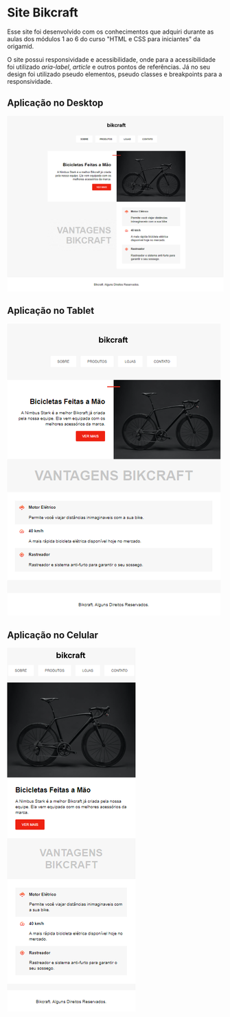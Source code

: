 # Site Bikcraft
Esse site foi desenvolvido com os conhecimentos que adquiri durante as aulas dos módulos 1 ao 6 do curso "HTML e CSS para iniciantes" da origamid.

O site possui responsividade e acessibilidade, onde para a acessibilidade foi utilizado _aria-label_, _article_ e outros pontos de referências. Já no seu design foi utilizado pseudo elementos, pseudo classes e breakpoints para a responsividade.

## Aplicação no Desktop
![desktop](https://github.com/iurihenriq/SiteBikcraft/blob/main/img/AplicacaoDesktop.png)

## Aplicação no Tablet
![tablet](https://github.com/iurihenriq/SiteBikcraft/blob/main/img/AplicacaoTablet.png)

## Aplicação no Celular
![celular](https://github.com/iurihenriq/SiteBikcraft/blob/main/img/AplicacaoCelular.png)
